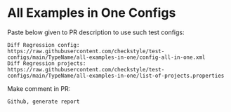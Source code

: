 # All Examples in One Configs
Paste below given to PR description to use such test configs:
```
Diff Regression config: https://raw.githubusercontent.com/checkstyle/test-configs/main/TypeName/all-examples-in-one/config-all-in-one.xml
Diff Regression projects: https://raw.githubusercontent.com/checkstyle/test-configs/main/TypeName/all-examples-in-one/list-of-projects.properties
```
Make comment in PR:
```
Github, generate report
```
